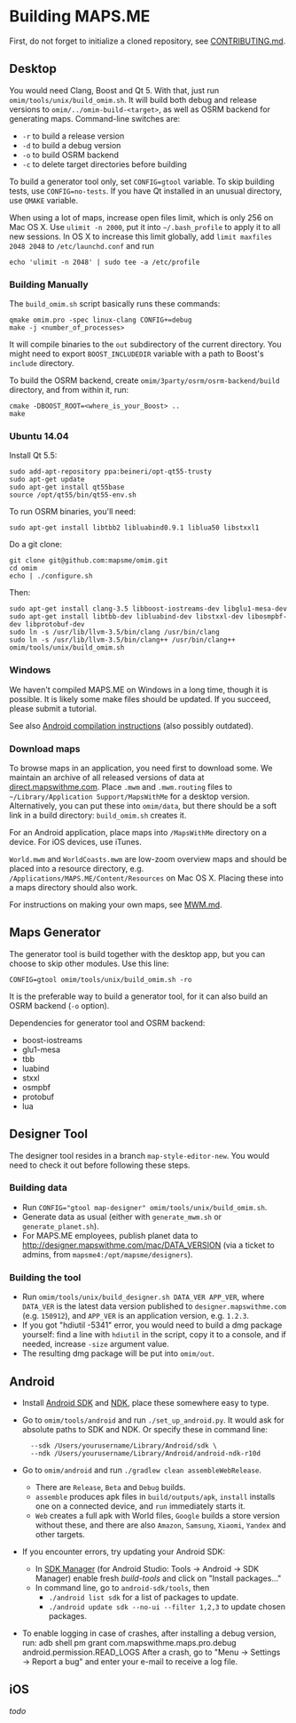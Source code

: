 # Building MAPS.ME

First, do not forget to initialize a cloned repository, see
[CONTRIBUTING.md](CONTRIBUTING.md).

## Desktop

You would need Clang, Boost and Qt 5. With that, just run `omim/tools/unix/build_omim.sh`.
It will build both debug and release versions to `omim/../omim-build-<target>`, as
well as OSRM backend for generating maps. Command-line switches are:

* `-r` to build a release version
* `-d` to build a debug version
* `-o` to build OSRM backend
* `-c` to delete target directories before building

To build a generator tool only, set `CONFIG=gtool` variable. To skip building tests,
use `CONFIG=no-tests`. If you have Qt installed in an unusual directory, use
`QMAKE` variable.

When using a lot of maps, increase open files limit, which is only 256 on Mac OS X.
Use `ulimit -n 2000`, put it into `~/.bash_profile` to apply it to all new sessions.
In OS X to increase this limit globally, add `limit maxfiles 2048 2048` to `/etc/launchd.conf`
and run

    echo 'ulimit -n 2048' | sudo tee -a /etc/profile

### Building Manually

The `build_omim.sh` script basically runs these commands:

    qmake omim.pro -spec linux-clang CONFIG+=debug
    make -j <number_of_processes>

It will compile binaries to the `out` subdirectory of the current directory.
You might need to export `BOOST_INCLUDEDIR` variable with a path to Boost's
`include` directory.

To build the OSRM backend, create `omim/3party/osrm/osrm-backend/build`
directory, and from within it, run:

    cmake -DBOOST_ROOT=<where_is_your_Boost> ..
    make

### Ubuntu 14.04

Install Qt 5.5:

    sudo add-apt-repository ppa:beineri/opt-qt55-trusty
    sudo apt-get update
    sudo apt-get install qt55base
    source /opt/qt55/bin/qt55-env.sh

To run OSRM binaries, you'll need:

    sudo apt-get install libtbb2 libluabind0.9.1 liblua50 libstxxl1

Do a git clone:

    git clone git@github.com:mapsme/omim.git
    cd omim
    echo | ./configure.sh

Then:

    sudo apt-get install clang-3.5 libboost-iostreams-dev libglu1-mesa-dev
    sudo apt-get install libtbb-dev libluabind-dev libstxxl-dev libosmpbf-dev libprotobuf-dev
    sudo ln -s /usr/lib/llvm-3.5/bin/clang /usr/bin/clang
    sudo ln -s /usr/lib/llvm-3.5/bin/clang++ /usr/bin/clang++
    omim/tools/unix/build_omim.sh

### Windows

We haven't compiled MAPS.ME on Windows in a long time, though it is possible. It is likely
some make files should be updated. If you succeed, please submit a tutorial.

See also [Android compilation instructions](android_toolchain_windows.txt) (also possibly outdated).

### Download maps

To browse maps in an application, you need first to download some. We maintain an archive
of all released versions of data at [direct.mapswithme.com](http://direct.mapswithme.com/direct/).
Place `.mwm` and `.mwm.routing` files to `~/Library/Application Support/MapsWithMe` for
a desktop version. Alternatively, you can put these into `omim/data`, but there
should be a soft link in a build directory: `build_omim.sh` creates it.

For an Android application, place maps into `/MapsWithMe` directory on a device. For
iOS devices, use iTunes.

`World.mwm` and `WorldCoasts.mwm` are low-zoom overview maps and should be placed
into a resource directory, e.g. `/Applications/MAPS.ME/Content/Resources` on Mac OS X.
Placing these into a maps directory should also work.

For instructions on making your own maps, see [MWM.md](MWM.md).

## Maps Generator

The generator tool is build together with the desktop app, but you can choose to skip
other modules. Use this line:

    CONFIG=gtool omim/tools/unix/build_omim.sh -ro

It is the preferable way to build a generator tool, for it can also build an OSRM
backend (`-o` option).

Dependencies for generator tool and OSRM backend:

* boost-iostreams
* glu1-mesa
* tbb
* luabind
* stxxl
* osmpbf
* protobuf
* lua

## Designer Tool

The designer tool resides in a branch `map-style-editor-new`. You would need
to check it out before following these steps.

### Building data

* Run `CONFIG="gtool map-designer" omim/tools/unix/build_omim.sh`.
* Generate data as usual (either with `generate_mwm.sh` or `generate_planet.sh`).
* For MAPS.ME employees, publish planet data to http://designer.mapswithme.com/mac/DATA_VERSION
(via a ticket to admins, from `mapsme4:/opt/mapsme/designers`).

### Building the tool

* Run `omim/tools/unix/build_designer.sh DATA_VER APP_VER`, where `DATA_VER` is the
latest data version published to `designer.mapswithme.com` (e.g. `150912`), and
`APP_VER` is an application version, e.g. `1.2.3`.
* If you got "hdiutil -5341" error, you would need to build a dmg package yourself:
find a line with `hdiutil` in the script, copy it to a console, and if needed, increase
`-size` argument value.
* The resulting dmg package will be put into `omim/out`.

## Android

* Install [Android SDK](https://developer.android.com/sdk/index.html) and
[NDK](https://developer.android.com/tools/sdk/ndk/index.html), place these somewhere
easy to type.

* Go to `omim/tools/android` and run `./set_up_android.py`. It would ask for absolute paths
to SDK and NDK. Or specify these in command line:

        --sdk /Users/yourusername/Library/Android/sdk \
        --ndk /Users/yourusername/Library/Android/android-ndk-r10d

* Go to `omim/android` and run `./gradlew clean assembleWebRelease`.
    * There are `Release`, `Beta` and `Debug` builds.
    * `assemble` produces apk files in `build/outputs/apk`, `install` installs one
        on a connected device, and `run` immediately starts it.
    * `Web` creates a full apk with World files, `Google` builds a store version
        without these, and there are also `Amazon`, `Samsung`, `Xiaomi`, `Yandex`
        and other targets.

* If you encounter errors, try updating your Android SDK:
    * In [SDK Manager](http://developer.android.com/tools/help/sdk-manager.html)
        (for Android Studio: Tools → Android → SDK Manager) enable fresh
        _build-tools_ and click on "Install packages..."
    * In command line, go to `android-sdk/tools`, then
        * `./android list sdk` for a list of packages to update.
        * `./android update sdk --no-ui --filter 1,2,3` to update chosen packages.

* To enable logging in case of crashes, after installing a debug version, run:
        adb shell pm grant com.mapswithme.maps.pro.debug android.permission.READ_LOGS
    After a crash, go to "Menu → Settings → Report a bug" and enter your e-mail to
    receive a log file.

## iOS

*todo*
